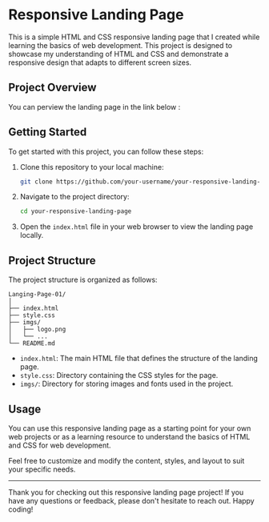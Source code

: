 # Responsive Landing Page

This is a simple HTML and CSS responsive landing page that I created while learning the basics of web development. This project is designed to showcase my understanding of HTML and CSS and demonstrate a responsive design that adapts to different screen sizes.

## Project Overview

You can perview the landing page in the link below :


## Getting Started

To get started with this project, you can follow these steps:

1. Clone this repository to your local machine:

   ```bash
   git clone https://github.com/your-username/your-responsive-landing-page.git
   ```

2. Navigate to the project directory:

   ```bash
   cd your-responsive-landing-page
   ```

3. Open the `index.html` file in your web browser to view the landing page locally.

## Project Structure

The project structure is organized as follows:

```
Langing-Page-01/
│
├── index.html
├── style.css
├── imgs/
│   ├── logo.png
│   └── ...
└── README.md
```

- `index.html`: The main HTML file that defines the structure of the landing page.
- `style.css`: Directory containing the CSS styles for the page.
- `imgs/`: Directory for storing images and fonts used in the project.

## Usage

You can use this responsive landing page as a starting point for your own web projects or as a learning resource to understand the basics of HTML and CSS for web development.

Feel free to customize and modify the content, styles, and layout to suit your specific needs.


---

Thank you for checking out this responsive landing page project! If you have any questions or feedback, please don't hesitate to reach out. Happy coding!
